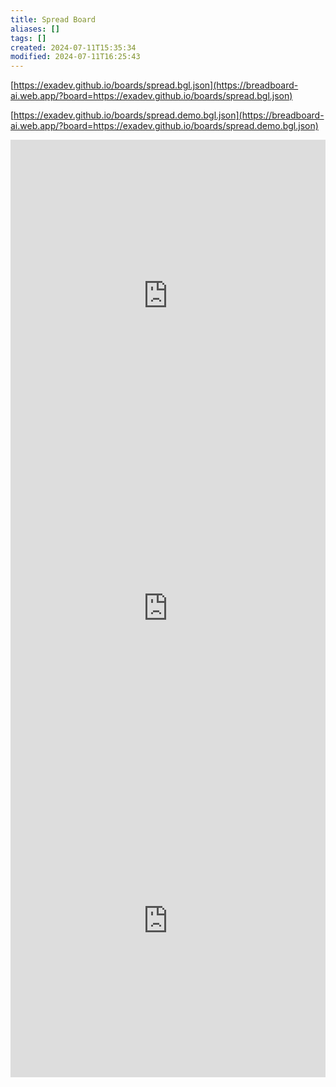 ```yaml
---
title: Spread Board
aliases: []
tags: []
created: 2024-07-11T15:35:34
modified: 2024-07-11T16:25:43
---
```


[https://exadev.github.io/boards/spread.bgl.json](https://breadboard-ai.web.app/?board=https://exadev.github.io/boards/spread.bgl.json)

[https://exadev.github.io/boards/spread.demo.bgl.json](https://breadboard-ai.web.app/?board=https://exadev.github.io/boards/spread.demo.bgl.json)

<iframe src="https://breadboard-ai.web.app/?board=https://exadev.github.io/boards/spread.demo.bgl.json&embed" style="width: 100%; height: 500px; border: 0;"></iframe>

<iframe src="https://breadboard-ai.web.app/?board=https://exadev.github.io/boards/spread.demo.bgl.json" style="width: 100%; height: 500px; border: 0;"></iframe>

<iframe src="https://breadboard-ai.web.app/?board=https://exadev.github.io/boards/spread.bgl.json" style="width: 100%; height: 500px; border: 0;"></iframe>
